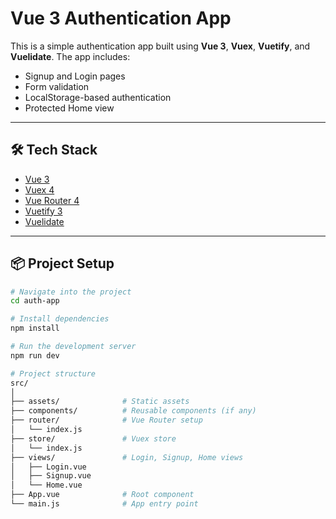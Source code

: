 # Vue 3 Authentication App

This is a simple authentication app built using **Vue 3**, **Vuex**, **Vuetify**, and **Vuelidate**. The app includes:

- Signup and Login pages
- Form validation
- LocalStorage-based authentication
- Protected Home view

---

## 🛠️ Tech Stack

- [Vue 3](https://vuejs.org/)
- [Vuex 4](https://next.vuex.vuejs.org/)
- [Vue Router 4](https://router.vuejs.org/)
- [Vuetify 3](https://next.vuetifyjs.com/)
- [Vuelidate](https://vuelidate-next.netlify.app/)

---

## 📦 Project Setup

```bash
# Navigate into the project
cd auth-app

# Install dependencies
npm install

# Run the development server
npm run dev

# Project structure
src/
│
├── assets/              # Static assets
├── components/          # Reusable components (if any)
├── router/              # Vue Router setup
│   └── index.js
├── store/               # Vuex store
│   └── index.js
├── views/               # Login, Signup, Home views
│   ├── Login.vue
│   ├── Signup.vue
│   └── Home.vue
├── App.vue              # Root component
└── main.js              # App entry point
